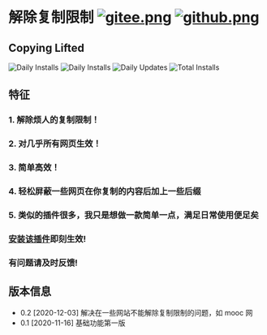 # 解除复制限制 [![gitee.png](https://palerock.cn/api-provider/files/view?identity=L2FydGljbGUvaW1hZ2UvMjAyMDA2MjkxNTQyMTMwNzVXcWZyU2dTbC5wbmc=&w=20)](https://gitee.com/HGJing/everthing-hook/tree/master/src/plugins/copying-lifted "Gitee")  [![github.png](https://palerock.cn/api-provider/files/view?identity=L2FydGljbGUvaW1hZ2UvMjAyMDA2MjkxNjU3NDkzMDkybWNLRXhHMi5wbmc=&w=20)](https://github.com/canguser/hooker-js/tree/master/src/plugins/copying-lifted "Github")
## Copying Lifted

![Daily Installs](https://palerock.cn/node-service/images/greasyfork/views-info/416195)
![Daily Installs](https://palerock.cn/node-service/images/greasyfork/stats/daily-installs/416195)
![Daily Updates](https://palerock.cn/node-service/images/greasyfork/stats/daily-updates/416195)
![Total Installs](https://palerock.cn/node-service/images/greasyfork/stats/total-installs/416195)

## 特征
### 1. 解除烦人的复制限制！
### 2. 对几乎所有网页生效！
### 3. 简单高效！
### 4. 轻松屏蔽一些网页在你复制的内容后加上一些后缀
### 5. 类似的插件很多，我只是想做一款简单一点，满足日常使用便足矣

### [安装该插件](https://greasyfork.org/zh-CN/scripts/416195)即刻生效!
### 有问题请及时反馈!

## 版本信息
- 0.2 [2020-12-03] 解决在一些网站不能解除复制限制的问题，如 mooc 网
- 0.1 [2020-11-16] 基础功能第一版
